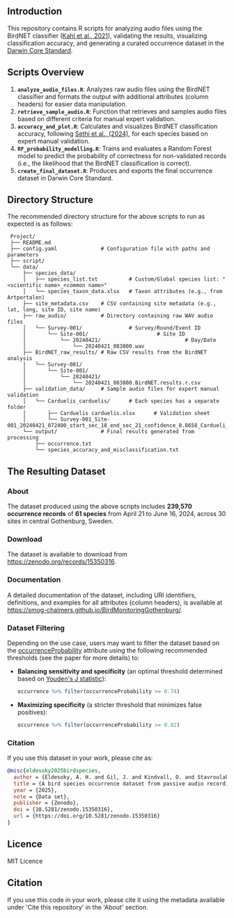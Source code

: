 ## Introduction

This repository contains R scripts for analyzing audio files using the BirdNET classifier ([Kahl et al., 2021](https://www.sciencedirect.com/science/article/pii/S1574954121000273?via%3Dihub)), validating the results, visualizing classification accuracy, and generating a curated occurrence dataset in the [Darwin Core Standard](https://dwc.tdwg.org/).

## Scripts Overview

1. **`analyze_audio_files.R`**: Analyzes raw audio files using the BirdNET classifier and formats the output with additional attributes (column headers) for easier data manipulation.
2. **`retrieve_sample_audio.R`**: Function that retrieves and samples audio files based on different criteria for manual expert validation.
3. **`accuracy_and_plot.R`**: Calculates and visualizes BirdNET classification accuracy, following [Sethi et al., (2024)](https://www.pnas.org/doi/10.1073/pnas.2315933121), for each species based on expert manual validation.
4. **`RF_probability_modelling.R`**: Trains and evaluates a Random Forest model to predict the probability of correctness for non-validated records (i.e., the likelihood that the BirdNET classification is correct).
5. **`create_final_dataset.R`**: Produces and exports the final occurrence dataset in Darwin Core Standard.

## Directory Structure

The recommended directory structure for the above scripts to run as expected is as follows:

```plaintext
 Project/
 ├── README.md 
 ├── config.yaml              # Configuration file with paths and parameters
 ├── script/                  
 └── data/
     ├── species_data/
     │   ├── species_list.txt          # Custom/Global species list: "<scientific name>_<common name>"
     │   └── species_taxon_data.xlsx   # Taxon attributes (e.g., from Artportalen)
     ├── site_metadata.csv    # CSV containing site metadata (e.g., lat, long, site ID, site name)
     ├── raw_audio/           # Directory containing raw WAV audio files
     │   └── Survey-001/               # Survey/Round/Event ID
     │       └── Site-001/                      # Site ID                    
     │           └── 20240421/                           # Day/Date
     │               └── 20240421_083800.wav
     ├── BirdNET_raw_results/ # Raw CSV results from the BirdNET analysis
     │   └── Survey-001/
     │       └── Site-001/
     │           └── 20240421/
     │               └── 20240421_083800.BirdNET.results.r.csv
     ├── validation_data/     # Sample audio files for expert manual validation
     │   └── Carduelis_carduelis/      # Each species has a separate folder
     │       ├── Carduelis carduelis.xlsx      # Validation sheet
     │       └── Survey-001_Site-001_20240421_072400_start_sec_18_end_sec_21_confidence_0.8658_Cardueli_carduelis.wav
     └── output/              # Final results generated from processing
         ├── occurrence.txt
         └── species_accuracy_and_misclassification.txt
```

## The Resulting Dataset 

### About

The dataset produced using the above scripts includes **239,570 occurrence records** of **61 species** from April 21 to June 16, 2024, across 30 sites in central Gothenburg, Sweden. 

### Download

The dataset is available to download from https://zenodo.org/records/15350316.

### Documentation

A detailed documentation of the dataset, including URI identifiers, definitions, and examples for all attributes (column headers), is available at https://smog-chalmers.github.io/BirdMonitoringGothenburg/.

### Dataset Filtering

Depending on the use case, users may want to filter the dataset based on the [occurrenceProbability](https://smog-chalmers.github.io/BirdMonitoringGothenburg/#occurrenceProbability) attribute using the following recommended thresholds (see the paper for more details) to:


- **Balancing sensitivity and specificity** (an optimal threshold determined based on [Youden's J statistic](https://acsjournals.onlinelibrary.wiley.com/doi/10.1002/1097-0142(1950)3:1%3C32::AID-CNCR2820030106%3E3.0.CO;2-3)):

    ```r
    occurrence %>% filter(occurrenceProbability >= 0.74)
    ```
    
-  **Maximizing specificity** (a stricter threshold that minimizes false positives):

    ```r
    occurrence %>% filter(occurrenceProbability >= 0.82)
    ```

### Citation 

If you use this dataset in your work, please cite as:

```bibtex
@misc{eldesoky2025birdspecies,
  author = {Eldesoky, A. H. and Gil, J. and Kindvall, O. and Stavroulaki, I. and Jonasson, L. and Bennet, D. and Yang, W. and Martínez, A. and Lichter, R. and Petrou, F. and Berghauser Pont, M.},
  title = {A bird species occurrence dataset from passive audio recordings across dense urban areas in Gothenburg, Sweden},
  year = {2025},
  note = {Data set},
  publisher = {Zenodo},
  doi = {10.5281/zenodo.15350316},
  url = {https://doi.org/10.5281/zenodo.15350316}
}
```

## Licence

MIT Licence

## Citation

If you use this code in your work, please cite it using the metadata available under 'Cite this repository' in the 'About' section. 
